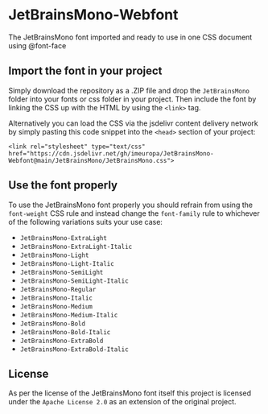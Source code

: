 # JetBrainsMono-Webfont
The JetBrainsMono font imported and ready to use in one CSS document using @font-face

## Import the font in your project

Simply download the repository as a .ZIP file and drop the `JetBrainsMono` folder into your fonts or css folder in your project. Then include the font by linking the CSS up with the HTML by using the `<link>` tag.

Alternatively you can load the CSS via the jsdelivr content delivery network by simply pasting this code snippet into the `<head>` section of your project:

`<link rel="stylesheet" type="text/css" href="https://cdn.jsdelivr.net/gh/imeuropa/JetBrainsMono-Webfont@main/JetBrainsMono/JetBrainsMono.css">`

## Use the font properly

To use the JetBrainsMono font properly you should refrain from using the `font-weight` CSS rule and instead change the `font-family` rule to whichever of the following variations suits your use case:
* `JetBrainsMono-ExtraLight`
* `JetBrainsMono-ExtraLight-Italic`
* `JetBrainsMono-Light`
* `JetBrainsMono-Light-Italic`
* `JetBrainsMono-SemiLight`
* `JetBrainsMono-SemiLight-Italic`
* `JetBrainsMono-Regular`
* `JetBrainsMono-Italic`
* `JetBrainsMono-Medium`
* `JetBrainsMono-Medium-Italic`
* `JetBrainsMono-Bold`
* `JetBrainsMono-Bold-Italic`
* `JetBrainsMono-ExtraBold`
* `JetBrainsMono-ExtraBold-Italic`

## License

As per the license of the JetBrainsMono font itself this project is licensed under the `Apache License 2.0` as an extension of the original project. 
